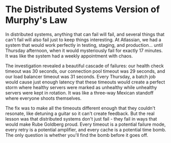 ---
---
# The Distributed Systems Version of Murphy's Law

In distributed systems, anything that can fail will fail, and several things that can't fail will also fail just to keep things interesting. At Atlassian, we had a system that would work perfectly in testing, staging, and production... until Thursday afternoon, when it would mysteriously fail for exactly 17 minutes. It was like the system had a weekly appointment with chaos.

The investigation revealed a beautiful cascade of failures: our health check timeout was 30 seconds, our connection pool timeout was 29 seconds, and our load balancer timeout was 31 seconds. Every Thursday, a batch job would cause just enough latency that these timeouts would create a perfect storm where healthy servers were marked as unhealthy while unhealthy servers were kept in rotation. It was like a three-way Mexican standoff where everyone shoots themselves.

The fix was to make all the timeouts different enough that they couldn't resonate, like detuning a guitar so it can't create feedback. But the real lesson was that distributed systems don't just fail - they fail in ways that would make Rube Goldberg proud. Every timeout is a potential failure mode, every retry is a potential amplifier, and every cache is a potential time bomb. The only question is whether you'll find the bomb before it goes off.

